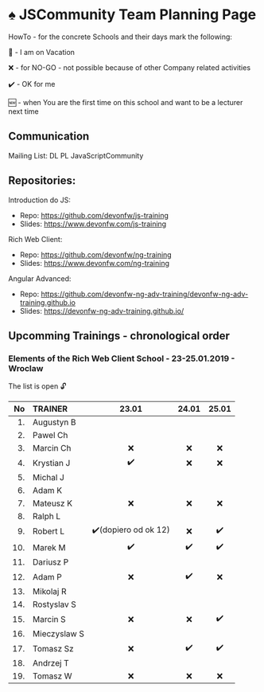 # :spades: JSCommunity Team Planning Page

HowTo - for the concrete Schools and their days mark the following:

:palm_tree: - I am on Vacation

:x: - for NO-GO - not possible because of other Company related activities

:heavy_check_mark: - OK for me

:new: - when You are the first time on this school and want to be a lecturer next time

## Communication

Mailing List: DL PL JavaScriptCommunity

## Repositories:

Introduction do JS:

- Repo: https://github.com/devonfw/js-training
- Slides: https://www.devonfw.com/js-training

Rich Web Client:

- Repo: https://github.com/devonfw/ng-training
- Slides: https://www.devonfw.com/ng-training

Angular Advanced:

- Repo: https://github.com/devonfw-ng-adv-training/devonfw-ng-adv-training.github.io
- Slides: https://devonfw-ng-adv-training.github.io/

## Upcomming Trainings - chronological order

### Elements of the Rich Web Client School - 23-25.01.2019 - Wroclaw

The list is open :unlock:

|  No | TRAINER      |       23.01        |       24.01        |       25.01        |
| --: | :----------- | :----------------: | :----------------: | :----------------: |
|  1. | Augustyn B   |                    |                    |                    |
|  2. | Pawel Ch     |                    |                    |                    |
|  3. | Marcin Ch    |        :x:         |        :x:         |        :x:         |
|  4. | Krystian J   | :heavy_check_mark: |        :x:         |        :x:         |
|  5. | Michal J     |                    |                    |                    |
|  6. | Adam K       |                    |                    |                    |
|  7. | Mateusz K    |        :x:         |        :x:         |        :x:         |
|  8. | Ralph L      |                    |                    |                    |
|  9. | Robert L     | :heavy_check_mark:(dopiero od ok 12) |        :x:         | :heavy_check_mark: |
| 10. | Marek M      | :heavy_check_mark: |  :heavy_check_mark:| :heavy_check_mark: |
| 11. | Dariusz P    |                    |                    |                    |
| 12. | Adam P       |        :x:         | :heavy_check_mark: |        :x:         |
| 13. | Mikolaj R    |                    |                    |                    |
| 14. | Rostyslav S  |                    |                    |                    |
| 15. | Marcin S     |        :x:         |         :x:        | :heavy_check_mark: |
| 16. | Mieczyslaw S |                    |                    |                    |
| 17. | Tomasz Sz    |        :x:         | :heavy_check_mark: | :heavy_check_mark: |
| 18. | Andrzej T    |                    |                    |                    |
| 19. | Tomasz W     |        :x:         |        :x:         |        :x:         |
